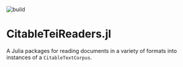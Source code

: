 ![build](https://github.com/HCMID/CitableTeiReaders.jl/actions/workflows/Documentation.yml/badge.svg)


# CitableTeiReaders.jl

A Julia packages for reading documents in a variety of formats into instances of a `CitableTextCorpus`.
